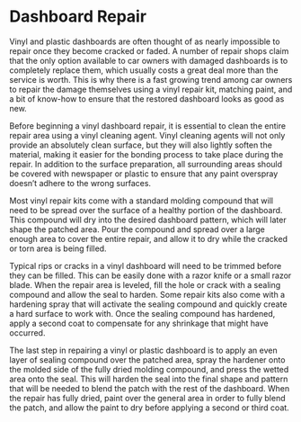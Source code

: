 # Dashboard Repair

Vinyl and plastic dashboards are often thought of as nearly impossible to repair once they become cracked or faded. A number of repair shops claim that the only option available to car owners with damaged dashboards is to completely replace them, which usually costs a great deal more than the service is worth. This is why there is a fast growing trend among car owners to repair the damage themselves using a vinyl repair kit, matching paint, and a bit of know-how to ensure that the restored dashboard looks as good as new. 

Before beginning a vinyl dashboard repair, it is essential to clean the entire repair area using a vinyl cleaning agent. Vinyl cleaning agents will not only provide an absolutely clean surface, but they will also lightly soften the material, making it easier for the bonding process to take place during the repair. In addition to the surface preparation, all surrounding areas should be covered with newspaper or plastic to ensure that any paint overspray doesn’t adhere to the wrong surfaces. 

Most vinyl repair kits come with a standard molding compound that will need to be spread over the surface of a healthy portion of the dashboard. This compound will dry into the desired dashboard pattern, which will later shape the patched area. Pour the compound and spread over a large enough area to cover the entire repair, and allow it to dry while the cracked or torn area is being filled.

Typical rips or cracks in a vinyl dashboard will need to be trimmed before they can be filled. This can be easily done with a razor knife or a small razor blade. When the repair area is leveled, fill the hole or crack with a sealing compound and allow the seal to harden. Some repair kits also come with a hardening spray that will activate the sealing compound and quickly create a hard surface to work with. Once the sealing compound has hardened, apply a second coat to compensate for any shrinkage that might have occurred.

The last step in repairing a vinyl or plastic dashboard is to apply an even layer of sealing compound over the patched area, spray the hardener onto the molded side of the fully dried molding compound, and press the wetted area onto the seal. This will harden the seal into the final shape and pattern that will be needed to blend the patch with the rest of the dashboard. When the repair has fully dried, paint over the general area in order to fully blend the patch, and allow the paint to dry before applying a second or third coat. 

